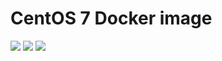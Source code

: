 CentOS 7 Docker image
=====================

[![](https://images.microbadger.com/badges/image/padow/docker_centos.svg)](https://microbadger.com/images/padow/docker_centos "Get your own image badge on microbadger.com")
[![](https://images.microbadger.com/badges/version/padow/docker_centos.svg)](https://microbadger.com/images/padow/docker_centos "Get your own version badge on microbadger.com")
[![](https://images.microbadger.com/badges/version/padow/docker_centos.svg)](https://microbadger.com/images/padow/docker_centos "Get your own version badge on microbadger.com")
